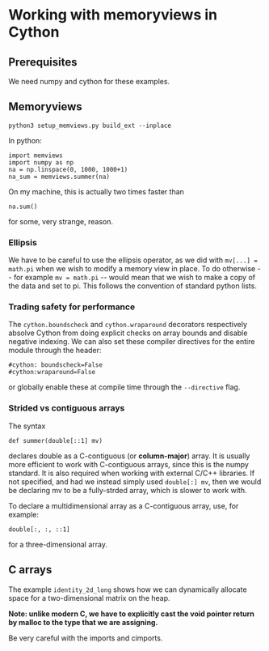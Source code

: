# Working with memoryviews in Cython

## Prerequisites

We need numpy and cython for these examples.

## Memoryviews

```
python3 setup_memviews.py build_ext --inplace
```

In python:

```
import memviews
import numpy as np
na = np.linspace(0, 1000, 1000+1)
na_sum = memviews.summer(na)
```

On my machine, this is actually two times faster than

```
na.sum()
```

for some, very strange, reason.

### Ellipsis

We have to be careful to use the ellipsis operator, as we did with `mv[...] = math.pi` when we wish to modify
a memory view in place. To do otherwise -- for example `mv = math.pi` -- would mean that we wish to make a copy
of the data and set to pi. This follows the convention of standard python lists.

### Trading safety for performance

The `cython.boundscheck` and `cython.wraparound` decorators respectively absolve Cython from doing explicit checks on
array bounds and disable negative indexing. We can also set these compiler directives for the entire module through the
header:

```
#cython: boundscheck=False
#cython:wraparound=False
```

or globally enable these at compile time through the `--directive` flag.

### Strided vs contiguous arrays

The syntax

```
def summer(double[::1] mv)
```

declares double as a C-contiguous (or **column-major**) array. It is usually more efficient to work with C-contiguous
arrays, since this is the numpy standard. It is also required when working with external C/C++ libraries. If not
specified, and had we instead simply used `double[:] mv`, then we would be declaring mv to be a fully-strded array,
which is slower to work with.

To declare a multidimensional array as a C-contiguous array, use, for example:

```
double[:, :, ::1]
```

for a three-dimensional array.

## C arrays

The example `identity_2d_long` shows how we can dynamically allocate space for a two-dimensional matrix on the heap.

**Note: unlike modern C, we have to explicitly cast the void pointer return by malloc to the type that we are assigning.**

Be very careful with the imports and cimports.
